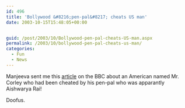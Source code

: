 ```yaml
---
id: 496
title: 'Bollywood &#8216;pen-pal&#8217; cheats US man'
date: 2003-10-15T15:48:05+00:00


guid: /post/2003/10/Bollywood-pen-pal-cheats-US-man.aspx
permalink: /2003/10/bollywood-pen-pal-cheats-us-man/
categories:
  - Fun
  - News
---
```

<body xmlns="http://www.w3.org/1999/xhtml">
    <p>
        Manjeeva sent me this <a href="http://news.bbc.co.uk/2/hi/south_asia/3178820.stm">article</a> on
        the BBC about an American named Mr. Corley who had been cheated by his pen-pal who
        was apparantly Aishwarya Rai!
    </p>
    <p>
        Doofus.
    </p>
</body>